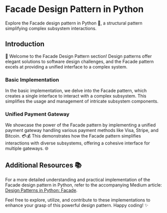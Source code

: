 # Facade Design Pattern in Python

Explore the Facade design pattern in Python 🐍, a structural pattern simplifying complex subsystem interactions.

## Introduction

👋 Welcome to the Facade Design Pattern section! Design patterns offer elegant solutions to software design challenges, and the Facade pattern excels at providing a unified interface to a complex system.

### Basic Implementation

In the basic implementation, we delve into the Facade pattern, which creates a single interface to interact with a complex subsystem. This simplifies the usage and management of intricate subsystem components. 

### Unified Payment Gateway

We showcase the power of the Facade pattern by implementing a unified payment gateway handling various payment methods like Visa, Stripe, and Bitcoin. 💳💰 This demonstrates how the Facade pattern simplifies interactions with diverse subsystems, offering a cohesive interface for multiple gateways. 🌐

## Additional Resources 📚

For a more detailed understanding and practical implementation of the Facade design pattern in Python, refer to the accompanying Medium article: [Design Patterns in Python: Facade](https://medium.com/@amirm.lavasani/design-patterns-in-python-facade-0043afc9aa4a).

Feel free to explore, utilize, and contribute to these implementations to enhance your grasp of this powerful design pattern. Happy coding! ✨
